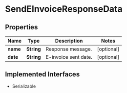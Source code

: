 

# SendEInvoiceResponseData


## Properties

| Name | Type | Description | Notes |
|------------ | ------------- | ------------- | -------------|
|**name** | **String** | Response message. |  [optional] |
|**date** | **String** | E-invoice sent date. |  [optional] |


## Implemented Interfaces

* Serializable


